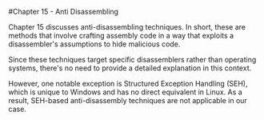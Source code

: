 #Chapter 15 - Anti Disassembling

Chapter 15 discusses anti-disassembling techniques. In short, these are methods that involve crafting assembly code in a way that exploits a disassembler's assumptions to hide malicious code.

Since these techniques target specific disassemblers rather than operating systems, there's no need to provide a detailed explanation in this context.

However, one notable exception is Structured Exception Handling (SEH), which is unique to Windows and has no direct equivalent in Linux. As a result, SEH-based anti-disassembly techniques are not applicable in our case.
